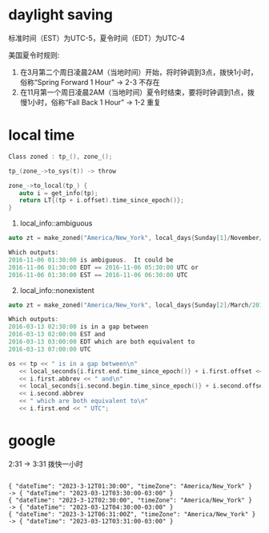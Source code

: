 # daylight saving 

标准时间（EST）为UTC-5，夏令时间（EDT）为UTC-4  

美国夏令时规则:  
1. 在3月第二个周日凌晨2AM（当地时间）开始，将时钟调到3点，拨快1小时，俗称“Spring Forward 1 Hour"  -> 2-3 不存在
2. 在11月第一个周日凌晨2AM（当地时间）夏令时结束，要将时钟调到1点，拨慢1小时，俗称“Fall Back 1 Hour”  -> 1-2 重复

# local time 

```c
Class zoned : tp_(), zone_();

tp_(zone_->to_sys(t)) -> throw 

zone_->to_local(tp_) {
   auto i = get_info(tp);
   return LT{(tp + i.offset).time_since_epoch()};
}
``` 

1. local_info::ambiguous

```c
auto zt = make_zoned("America/New_York", local_days{Sunday[1]/November/2016} + 1h + 30min);

Which outputs:
2016-11-06 01:30:00 is ambiguous.  It could be
2016-11-06 01:30:00 EDT == 2016-11-06 05:30:00 UTC or
2016-11-06 01:30:00 EST == 2016-11-06 06:30:00 UTC
```

2. local_info::nonexistent

```c
auto zt = make_zoned("America/New_York", local_days{Sunday[2]/March/2016} + 2h + 30min);

Which outputs:
2016-03-13 02:30:00 is in a gap between
2016-03-13 02:00:00 EST and
2016-03-13 03:00:00 EDT which are both equivalent to
2016-03-13 07:00:00 UTC

os << tp << " is in a gap between\n"
   << local_seconds{i.first.end.time_since_epoch()} + i.first.offset << ' '
   << i.first.abbrev << " and\n"
   << local_seconds{i.second.begin.time_since_epoch()} + i.second.offset << ' '
   << i.second.abbrev
   << " which are both equivalent to\n"
   << i.first.end << " UTC";
```

# google 

2:31 -> 3:31 拨快一小时

```

{ "dateTime": "2023-3-12T01:30:00", "timeZone": "America/New_York" }  -> { "dateTime": "2023-03-12T03:30:00-03:00" }
{ "dateTime": "2023-3-12T02:30:00", "timeZone": "America/New_York" }  -> { "dateTime": "2023-03-12T04:30:00-03:00" }
{ "dateTime": "2023-3-12T06:31:00Z", "timeZone": "America/New_York" } -> { "dateTime": "2023-03-12T03:31:00-03:00" }
```
